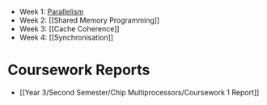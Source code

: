- Week 1: [Parallelism](Parallelism.md)
- Week 2: [[Shared Memory Programming]]
- Week 3: [[Cache Coherence]]
- Week 4: [[Synchronisation]]


# Coursework Reports
- [[Year 3/Second Semester/Chip Multiprocessors/Coursework 1 Report]]